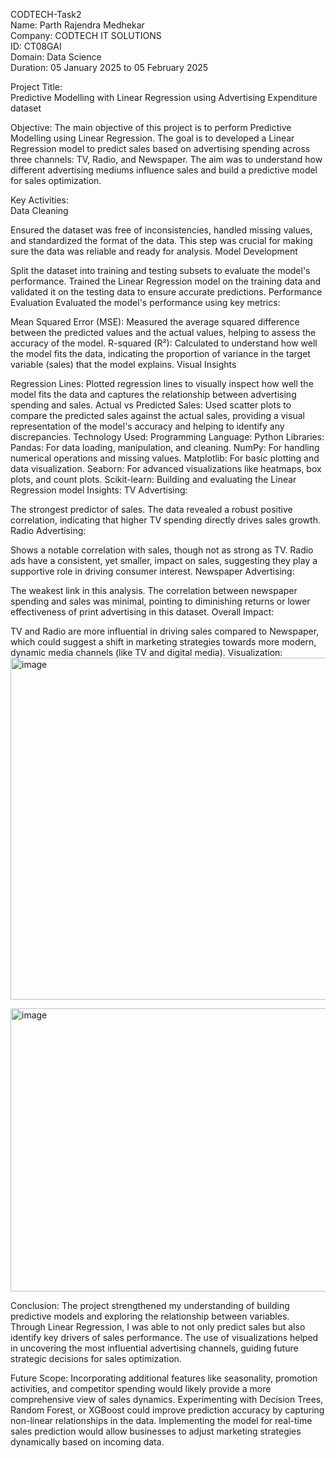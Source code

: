 
CODTECH-Task2   
Name: Parth Rajendra Medhekar    
Company: CODTECH IT SOLUTIONS    
ID: CT08GAI     
Domain: Data Science   
Duration: 05 January 2025 to 05 February 2025    

Project Title:   
Predictive Modelling with Linear Regression using Advertising Expenditure dataset    

Objective:
The main objective of this project is to perform Predictive Modelling using Linear Regression. The goal is to developed a Linear Regression model to predict sales based on advertising spending across three channels: TV, Radio, and Newspaper. The aim was to understand how different advertising mediums influence sales and build a predictive model for sales optimization.   

Key Activities:  
Data Cleaning      

Ensured the dataset was free of inconsistencies, handled missing values, and standardized the format of the data. This step was crucial for making sure the data was reliable and ready for analysis.
Model Development     

Split the dataset into training and testing subsets to evaluate the model's performance. Trained the Linear Regression model on the training data and validated it on the testing data to ensure accurate predictions.
Performance Evaluation
Evaluated the model's performance using key metrics:

Mean Squared Error (MSE): Measured the average squared difference between the predicted values and the actual values, helping to assess the accuracy of the model.
R-squared (R²): Calculated to understand how well the model fits the data, indicating the proportion of variance in the target variable (sales) that the model explains.
Visual Insights

Regression Lines: Plotted regression lines to visually inspect how well the model fits the data and captures the relationship between advertising
spending and sales.
Actual vs Predicted Sales: Used scatter plots to compare the predicted sales against the actual sales, providing a visual representation of the model's accuracy and helping to identify any discrepancies.
Technology Used:
Programming Language: Python
Libraries:
Pandas: For data loading, manipulation, and cleaning.
NumPy: For handling numerical operations and missing values.
Matplotlib: For basic plotting and data visualization.
Seaborn: For advanced visualizations like heatmaps, box plots, and count plots.
Scikit-learn: Building and evaluating the Linear Regression model
Insights:
TV Advertising:

The strongest predictor of sales. The data revealed a robust positive correlation, indicating that higher TV spending directly drives sales growth.
Radio Advertising:

Shows a notable correlation with sales, though not as strong as TV. Radio ads have a consistent, yet smaller, impact on sales, suggesting they play a supportive role in driving consumer interest.
Newspaper Advertising:

The weakest link in this analysis. The correlation between newspaper spending and sales was minimal, pointing to diminishing returns or lower effectiveness of print advertising in this dataset.
Overall Impact:

TV and Radio are more influential in driving sales compared to Newspaper, which could suggest a shift in marketing strategies towards more modern, dynamic media channels (like TV and digital media).
Visualization:
<img width="841" height="547" alt="image" src="https://github.com/user-attachments/assets/9a010d5b-8c21-4d16-96ad-df5f90b6ade3" />

<img width="571" height="453" alt="image" src="https://github.com/user-attachments/assets/4aa0b002-88b0-42bd-99a3-c4a5381a74d3" />



Conclusion:
The project strengthened my understanding of building predictive models and exploring the relationship between variables. Through Linear Regression, I was able to not only predict sales but also identify key drivers of sales performance. The use of visualizations helped in uncovering the most influential advertising channels, guiding future strategic decisions for sales optimization.

Future Scope:
Incorporating additional features like seasonality, promotion activities, and competitor spending would likely provide a more comprehensive view of sales dynamics.
Experimenting with Decision Trees, Random Forest, or XGBoost could improve prediction accuracy by capturing non-linear relationships in the data.
Implementing the model for real-time sales prediction would allow businesses to adjust marketing strategies dynamically based on incoming data.
